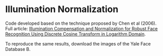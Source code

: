 # Illumination Normalization

Code developed based on the technique proposed by Chen et al (2006). Full article: [Illumination Compensation and Normalization for Robust Face Recognition Using Discrete Cosine Transform in Logarithm Domain](https://www.cin.ufpe.br/~if751/projetos/artigos/Illumination%20Compensation%20and%20Normalization%20for%20Robust%20Face%20Recognition%20Using%20Discrete%20Cosine%20Transform%20in%20Logarithm%20Domain.pdf).

To reproduce the same results, download the images of the Yale Face Database B.  
